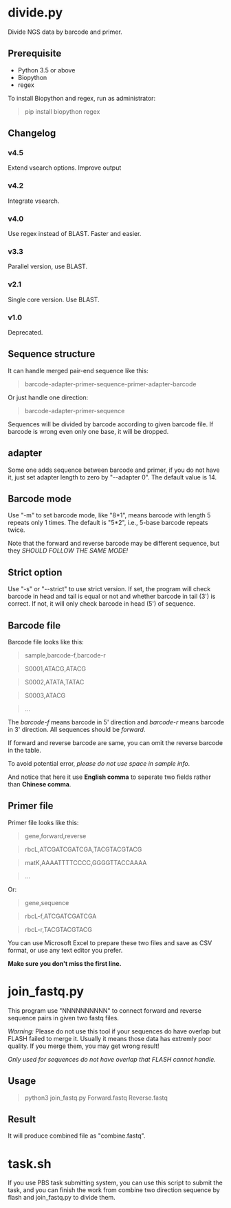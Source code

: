 # divide.py

Divide NGS data by barcode and primer.

## Prerequisite

* Python 3.5 or above
* Biopython
* regex

To install Biopython and regex, run as administrator:

> pip install biopython regex

## Changelog

### v4.5
Extend vsearch options.
Improve output

### v4.2
Integrate vsearch.

### v4.0
Use regex instead of BLAST. Faster and easier.

### v3.3
Parallel version, use BLAST.

### v2.1
Single core version. Use BLAST.

### v1.0
Deprecated.

## Sequence structure

It can handle merged pair-end sequence like this:

>barcode-adapter-primer-sequence-primer-adapter-barcode

Or just handle one direction:

>barcode-adapter-primer-sequence

Sequences will be divided by barcode according to given barcode file.
If barcode is wrong even only one base, it will be dropped.

## adapter

Some one adds sequence between barcode and primer, if you do not have it, just
set adapter length to zero by "--adapter 0". The default value is 14.

## Barcode mode

Use "-m" to set barcode mode, like "8\*1", means barcode with length 5 repeats
only 1 times. The default is "5\*2", i.e., 5-base barcode repeats twice.

Note that the forward and reverse barcode may be different sequence, but they
*SHOULD FOLLOW THE SAME MODE!*

## Strict option

Use "-s" or "--strict" to use strict version. If set, the program will check
barcode in head and tail is equal or not and whether barcode in tail (3') is
correct. If not, it will only check barcode in head (5') of sequence.

## Barcode file

Barcode file looks like this:

>   sample,barcode-f,barcode-r

>   S0001,ATACG,ATACG

>   S0002,ATATA,TATAC

>   S0003,ATACG

>   ...

The _barcode-f_ means barcode in 5' direction and _barcode-r_ means barcode in
3' direction. All sequences should be *forward*.

If forward and reverse barcode are same, you can omit the reverse barcode in
the table.

To avoid potential error, _please do not use space in sample info_.

And notice that here it use **English comma** to seperate two  fields rather
than **Chinese comma**.

## Primer file
Primer file looks like this:

>    gene,forward,reverse

>    rbcL,ATCGATCGATCGA,TACGTACGTACG

>    matK,AAAATTTTCCCC,GGGGTTACCAAAA

>    ...

Or:

>    gene,sequence

>    rbcL-f,ATCGATCGATCGA

>    rbcL-r,TACGTACGTACG


You can use Microsoft Excel to prepare these two files and save as CSV format,
or use any text editor you prefer.

**Make sure you don't miss the first line.**

# join_fastq.py

This program use "NNNNNNNNNN" to connect forward and reverse sequence pairs in
given two fastq files.

*Warning:*  Please do not use this tool if your sequences do have overlap but
FLASH failed to merge it. Usually it means those data has extremly poor
quality. If you merge them, you may get wrong result!

_Only used for sequences do not have overlap that FLASH cannot handle._

## Usage

> python3 join_fastq.py Forward.fastq Reverse.fastq

## Result

It will produce combined file as "combine.fastq". 

# task.sh

If you use PBS task submitting system, you can use this script to submit the
task, and you can finish the work from combine two direction sequence by flash and join_fastq.py to divide them.
